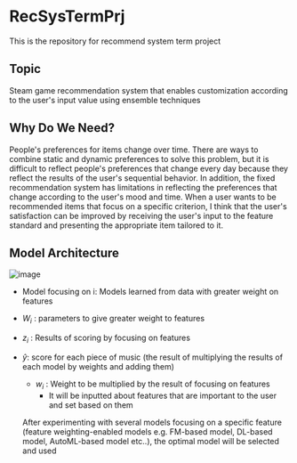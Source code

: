 # RecSysTermPrj
This is the repository for recommend system term project
## Topic
Steam game recommendation system that enables customization according to the user's input value using ensemble techniques

## Why Do We Need?
  People's preferences for items change over time. There are ways to combine static and dynamic preferences to solve this problem, but it is difficult to reflect people's preferences that change every day because they reflect the results of the user's sequential behavior.
  In addition, the fixed recommendation system has limitations in reflecting the preferences that change according to the user's mood and time. When a user wants to be recommended items that focus on a specific criterion, I think that the user's satisfaction can be improved by receiving the user's input to the feature standard and presenting the appropriate item tailored to it.

## Model Architecture
![image](https://github.com/user-attachments/assets/8416c20e-f0fe-4fc8-bcd2-a69c1ec68b81)

- Model focusing on i: Models learned from data with greater weight on features
- $W_i$ : parameters to give greater weight to features
- $z_i$ : Results of scoring by focusing on features
- $\hat{y}$: score for each piece of music (the result of multiplying the results of each model by weights and adding them)
  - $w_i$ : Weight to be multiplied by the result of focusing on features
    - It will be inputted about features that are important to the user and set based on them
   

  After experimenting with several models focusing on a specific feature (feature weighting-enabled models e.g. FM-based model, DL-based model, AutoML-based model etc..), the optimal model will be selected and used
